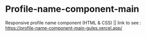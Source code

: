 # Profile-name-component-main
Responsive profile name component (HTML &amp; CSS) || link to see : https://profile-name-component-main-gules.vercel.app/
